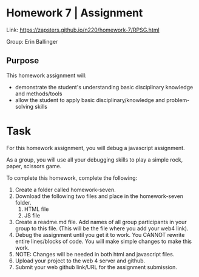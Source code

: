 # Homework 7 | Assignment

Link: https://zapsters.github.io/n220/homework-7/RPSG.html

Group: Erin Ballinger

## Purpose

This homework assignment will:

- demonstrate the student's understanding basic disciplinary knowledge and methods/tools
- allow the student to apply basic disciplinary/knowledge and problem-solving skills

# Task

For this homework assignment, you will debug a javascript assignment.

As a group, you will use all your debugging skills to play a simple rock, paper, scissors game.

To complete this homework, complete the following:

1. Create a folder called homework-seven.
1. Download the following two files and place in the homework-seven folder.
   1. HTML file
   1. JS file
1. Create a readme.md file. Add names of all group participants in your group to this file. (This will be the file where you add your web4 link).
1. Debug the assignment until you get it to work. You CANNOT rewrite entire lines/blocks of code. You will make simple changes to make this work.
1. NOTE: Changes will be needed in both html and javascript files.
1. Upload your project to the web 4 server and github.
1. Submit your web github link/URL for the assignment submission.
